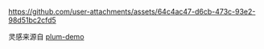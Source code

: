 https://github.com/user-attachments/assets/64c4ac47-d6cb-473c-93e2-98d51bc2cfd5

灵感来源自 [plum-demo](https://github.com/antfu/plum-demo)
